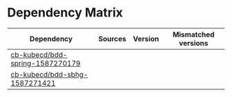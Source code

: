 # Dependency Matrix

Dependency | Sources | Version | Mismatched versions
---------- | ------- | ------- | -------------------
[cb-kubecd/bdd-spring-1587270179](https://github.com/cb-kubecd/bdd-spring-1587270179.git) |  | []() | 
[cb-kubecd/bdd-sbhg-1587271421](https://github.com/cb-kubecd/bdd-sbhg-1587271421.git) |  | []() | 
